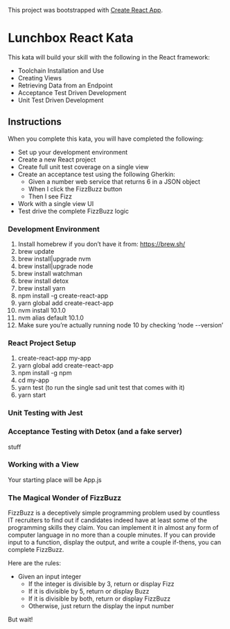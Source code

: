 This project was bootstrapped with [Create React App](https://github.com/facebookincubator/create-react-app).

# Lunchbox React Kata

This kata will build your skill with the following in the React framework:

* Toolchain Installation and Use
* Creating Views
* Retrieving Data from an Endpoint
* Acceptance Test Driven Development
* Unit Test Driven Development

## Instructions

When you complete this kata, you will have completed the following:

* Set up your development environment
* Create a new React project
* Create full unit test coverage on a single view
* Create an acceptance test using the following Gherkin:
    * Given a number web service that returns 6 in a JSON object
    * When I click the FizzBuzz button
    * Then I see Fizz
* Work with a single view UI
* Test drive the complete FizzBuzz logic

### Development Environment
1. Install homebrew if you don’t have it from:  https://brew.sh/
2. brew update
3. brew install|upgrade nvm
4. brew install|upgrade node
5. brew install watchman
6. brew install detox
7. brew install yarn
8. npm install -g create-react-app
9. yarn global add create-react-app
10. nvm install 10.1.0
11. nvm alias default 10.1.0
12. Make sure you’re actually running node 10 by checking ‘node --version’


### React Project Setup
1. create-react-app my-app
2. yarn global add create-react-app
3. npm install -g npm
4. cd my-app
5. yarn test (to run the single sad unit test that comes with it)
6. yarn start

### Unit Testing with Jest
[Testing React with Jest]: https://facebook.github.io/jest/docs/en/tutorial-react.html

### Acceptance Testing with Detox (and a fake server)
stuff

### Working with a View
Your starting place will be App.js

### The Magical Wonder of FizzBuzz
FizzBuzz is a deceptively simple programming problem used by countless
IT recruiters to find out if candidates indeed have at least some of the
programming skills they claim.  You can implement it in almost any form
of computer language in no more than a couple minutes.  If you can provide
input to a function, display the output, and write a couple if-thens, you 
can complete FizzBuzz.

Here are the rules:
* Given an input integer
    * If the integer is divisible by 3, return or display Fizz
    * If it is divisible by 5, return or display Buzz
    * If it is divisible by both, return or display FizzBuzz
    * Otherwise, just return the display the input number
    
But wait!